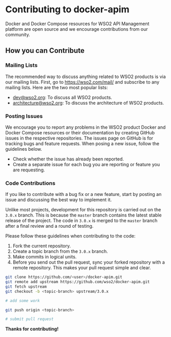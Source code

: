 # Contributing to docker-apim

Docker and Docker Compose resources for WSO2 API Management platform are open source and we encourage contributions from our community.

## How you can Contribute

### Mailing Lists

The recommended way to discuss anything related to WSO2 products is via our mailing lists. First, go to https://wso2.com/mail/ and subscribe to any mailing lists. Here are the two most popular lists:

* dev@wso2.org: To discuss all WSO2 products.
* architecture@wso2.org: To discuss the architecture of WSO2 products.

### Posting Issues

We encourage you to report any problems in the WSO2 product Docker and Docker Compose resources or their documentation by creating GitHub issues in the respective repositories.
The issues page on GitHub is for tracking bugs and feature requests. When posing a new issue, follow the guidelines below.

* Check whether the issue has already been reported.
* Create a separate issue for each bug you are reporting or feature you are requesting.

### Code Contributions

If you like to contribute with a bug fix or a new feature, start by posting an issue and discussing the best way to implement it.

Unlike most projects, development for this repository is carried out on the `3.0.x` branch. This is because the `master` branch contains the latest stable release of the project.
The code in `3.0.x` is merged to the `master` branch after a final review and a round of testing.

Please follow these guidelines when contributing to the code:

1. Fork the current repository.
2. Create a topic branch from the `3.0.x` branch.
3. Make commits in logical units.
4. Before you send out the pull request, sync your forked repository with a remote repository. This makes your pull request simple and clear.

```bash
git clone https://github.com/<user>/docker-apim.git
git remote add upstream https://github.com/wso2/docker-apim.git
git fetch upstream
git checkout -b <topic-branch> upstream/3.0.x

# add some work

git push origin <topic-branch>

# submit pull request
```

**Thanks for contributing!**
